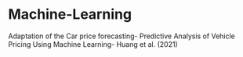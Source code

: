 # Machine-Learning
Adaptation of the Car price forecasting- Predictive Analysis of Vehicle Pricing Using Machine Learning- Huang et al. (2021)
